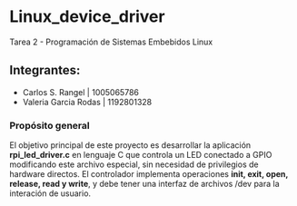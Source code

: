 # Linux_device_driver
Tarea 2 - Programación de Sistemas Embebidos Linux

## Integrantes:
* Carlos S. Rangel | 1005065786
* Valeria Garcia Rodas | 1192801328

### Propósito general

El objetivo principal de este proyecto es desarrollar la aplicación **rpi_led_driver.c** en lenguaje C que controla un LED conectado a GPIO modificando este archivo especial, sin necesidad de privilegios de hardware directos. El controlador implementa operaciones **init, exit, open, release, read y write**, y debe tener una interfaz de archivos /dev para la interación de usuario.
